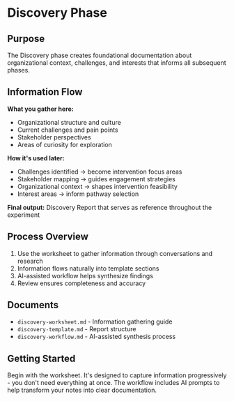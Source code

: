 # Discovery Phase

## Purpose
The Discovery phase creates foundational documentation about organizational context, challenges, and interests that informs all subsequent phases.

## Information Flow
**What you gather here:**
- Organizational structure and culture
- Current challenges and pain points
- Stakeholder perspectives
- Areas of curiosity for exploration

**How it's used later:**
- Challenges identified → become intervention focus areas
- Stakeholder mapping → guides engagement strategies
- Organizational context → shapes intervention feasibility
- Interest areas → inform pathway selection

**Final output:** Discovery Report that serves as reference throughout the experiment

## Process Overview
1. Use the worksheet to gather information through conversations and research
2. Information flows naturally into template sections
3. AI-assisted workflow helps synthesize findings
4. Review ensures completeness and accuracy

## Documents
- `discovery-worksheet.md` - Information gathering guide
- `discovery-template.md` - Report structure
- `discovery-workflow.md` - AI-assisted synthesis process

## Getting Started
Begin with the worksheet. It's designed to capture information progressively - you don't need everything at once. The workflow includes AI prompts to help transform your notes into clear documentation.